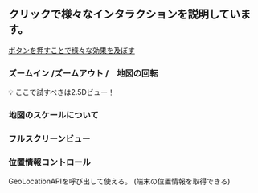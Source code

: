 ## クリックで様々なインタラクションを説明しています。

[ボタンを押すことで様々な効果を及ぼす](./button/)


### ズームイン /ズームアウト /　地図の回転

💡 ここで試すべきは2.5Dビュー！

### 地図のスケールについて



### フルスクリーンビュー


### 位置情報コントロール

GeoLocationAPIを呼び出して使える。
(端末の位置情報を取得できる)